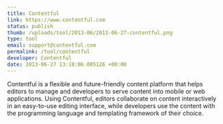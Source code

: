 ```yaml
--- 
title: Contentful
link: https://www.contentful.com
status: publish
thumb: /uploads/tool/2013-06/2013-06-27-contentful.png
type: tool
email: support@contentful.com
permalink: /tool/contentful
developer: Contentful
date: 2013-06-27 13:18:06.085126 +00:00
---
```


Contentful is a flexible and future-friendly content platform that helps editors to manage and developers to serve content into mobile or web applications. Using Contentful, editors collaborate on content interactively in an easy-to-use editing interface, while developers use the content with the programming language and templating framework of their choice.

